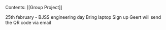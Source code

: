 Contents:
[[Group Project]]

25th february - BJSS engineering day
	Bring laptop
	Sign up
	Geert will send the QR code via email

